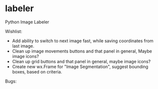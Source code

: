 # labeler
Python Image Labeler


Wishlist: 

   * Add ability to switch to next image fast, while saving coordinates from last image.
   * Clean up image movements buttons and that panel in general, Maybe image icons?
   * Clean up grid buttons and that panel in general, maybe image icons?
   * Create new wx.Frame for "Image Segmentation", suggest bounding boxes, based on criteria.

Bugs:





